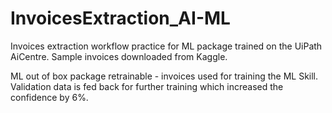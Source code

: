 # InvoicesExtraction_AI-ML
Invoices extraction workflow practice for ML package trained on the UiPath AiCentre. Sample invoices downloaded from Kaggle.

ML out of box package retrainable - invoices used for training the ML Skill.
Validation data is fed back for further training which increased the confidence by 6%.
